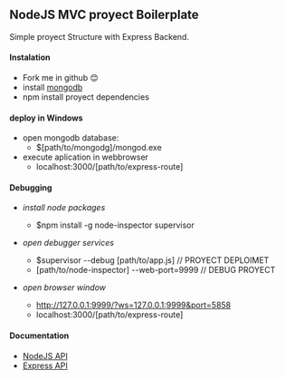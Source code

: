 ## NodeJS MVC proyect Boilerplate
Simple proyect Structure with Express Backend.
 
 
 
#### Instalation
- Fork me in github :blush:
- install [mongodb](https://platzi.com/clases/node-js/concepto/nodejs-avanzado/instalacion-mongodb/material/)
- npm install proyect dependencies


#### deploy in Windows
- open mongodb database:
    - $[path/to/mongodg]/mongod.exe
- execute aplication in webbrowser
    - localhost:3000/[path/to/express-route]


#### Debugging
- *install node packages*
    - $npm install -g node-inspector supervisor

- *open debugger services*
    - $supervisor --debug [path/to/app.js] // PROYECT DEPLOIMET
    - [path/to/node-inspector] --web-port=9999 // DEBUG PROYECT

- *open browser window*
    - http://127.0.0.1:9999/?ws=127.0.0.1:9999&port=5858
    - localhost:3000/[path/to/express-route]


#### Documentation
- [NodeJS API](https://nodejs.org/api/)
- [Express API](http://expressjs.com/4x/api.html)